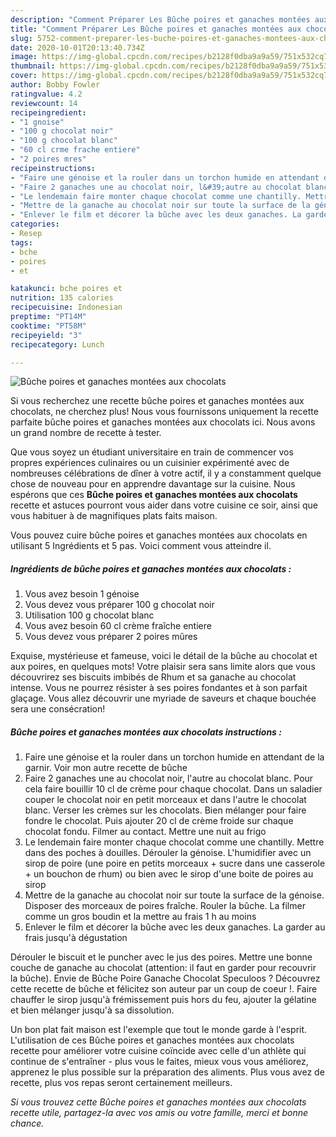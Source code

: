 ```yaml
---
description: "Comment Préparer Les Bûche poires et ganaches montées aux chocolats"
title: "Comment Préparer Les Bûche poires et ganaches montées aux chocolats"
slug: 5752-comment-preparer-les-buche-poires-et-ganaches-montees-aux-chocolats
date: 2020-10-01T20:13:40.734Z
image: https://img-global.cpcdn.com/recipes/b2128f0dba9a9a59/751x532cq70/buche-poires-et-ganaches-montees-aux-chocolats-photo-principale-de-la-recette.jpg
thumbnail: https://img-global.cpcdn.com/recipes/b2128f0dba9a9a59/751x532cq70/buche-poires-et-ganaches-montees-aux-chocolats-photo-principale-de-la-recette.jpg
cover: https://img-global.cpcdn.com/recipes/b2128f0dba9a9a59/751x532cq70/buche-poires-et-ganaches-montees-aux-chocolats-photo-principale-de-la-recette.jpg
author: Bobby Fowler
ratingvalue: 4.2
reviewcount: 14
recipeingredient:
- "1 gnoise"
- "100 g chocolat noir"
- "100 g chocolat blanc"
- "60 cl crme frache entiere"
- "2 poires mres"
recipeinstructions:
- "Faire une génoise et la rouler dans un torchon humide en attendant de la garnir. Voir mon autre recette de bûche"
- "Faire 2 ganaches une au chocolat noir, l&#39;autre au chocolat blanc. Pour cela faire bouillir 10 cl de crème pour chaque chocolat. Dans un saladier couper le chocolat noir en petit morceaux et dans l&#39;autre le chocolat blanc. Verser les crèmes sur les chocolats. Bien mélanger pour faire fondre le chocolat. Puis ajouter 20 cl de crème froide sur chaque chocolat fondu. Filmer au contact. Mettre une nuit au frigo"
- "Le lendemain faire monter chaque chocolat comme une chantilly. Mettre dans des poches à douilles. Dérouler la génoise. L&#39;humidifier avec un sirop de poire (une poire en petits morceaux + sucre dans une casserole + un bouchon de rhum) ou bien avec le sirop d&#39;une boite de poires au sirop"
- "Mettre de la ganache au chocolat noir sur toute la surface de la génoise. Disposer des morceaux de poires fraîche. Rouler la bûche. La filmer comme un gros boudin et la mettre au frais 1 h au moins"
- "Enlever le film et décorer la bûche avec les deux ganaches. La garder au frais jusqu&#39;à dégustation"
categories:
- Resep
tags:
- bche
- poires
- et

katakunci: bche poires et 
nutrition: 135 calories
recipecuisine: Indonesian
preptime: "PT14M"
cooktime: "PT58M"
recipeyield: "3"
recipecategory: Lunch

---
```



![Bûche poires et ganaches montées aux chocolats](https://img-global.cpcdn.com/recipes/b2128f0dba9a9a59/751x532cq70/buche-poires-et-ganaches-montees-aux-chocolats-photo-principale-de-la-recette.jpg)

Si vous recherchez une recette bûche poires et ganaches montées aux chocolats, ne cherchez plus! Nous vous fournissons uniquement la recette parfaite bûche poires et ganaches montées aux chocolats ici. Nous avons un grand nombre de recette à tester.

Que vous soyez un étudiant universitaire en train de commencer vos propres expériences culinaires ou un cuisinier expérimenté avec de nombreuses célébrations de dîner à votre actif, il y a constamment quelque chose de nouveau pour en apprendre davantage sur la cuisine. Nous espérons que ces <strong> Bûche poires et ganaches montées aux chocolats </strong> recette et astuces pourront vous aider dans votre cuisine ce soir, ainsi que vous habituer à de magnifiques plats faits maison.

<!--inarticleads1-->

Vous pouvez cuire bûche poires et ganaches montées aux chocolats en utilisant 5 Ingrédients et 5 pas. Voici comment vous atteindre il.

##### Ingrédients de bûche poires et ganaches montées aux chocolats :

1. Vous avez besoin 1 génoise
1. Vous devez vous préparer 100 g chocolat noir
1. Utilisation 100 g chocolat blanc
1. Vous avez besoin 60 cl crème fraîche entiere
1. Vous devez vous préparer 2 poires mûres


Exquise, mystérieuse et fameuse, voici le détail de la bûche au chocolat et aux poires, en quelques mots! Votre plaisir sera sans limite alors que vous découvrirez ses biscuits imbibés de Rhum et sa ganache au chocolat intense. Vous ne pourrez résister à ses poires fondantes et à son parfait glaçage. Vous allez découvrir une myriade de saveurs et chaque bouchée sera une consécration! 

<!--inarticleads2-->

##### Bûche poires et ganaches montées aux chocolats instructions :

1. Faire une génoise et la rouler dans un torchon humide en attendant de la garnir. Voir mon autre recette de bûche
1. Faire 2 ganaches une au chocolat noir, l&#39;autre au chocolat blanc. Pour cela faire bouillir 10 cl de crème pour chaque chocolat. Dans un saladier couper le chocolat noir en petit morceaux et dans l&#39;autre le chocolat blanc. Verser les crèmes sur les chocolats. Bien mélanger pour faire fondre le chocolat. Puis ajouter 20 cl de crème froide sur chaque chocolat fondu. Filmer au contact. Mettre une nuit au frigo
1. Le lendemain faire monter chaque chocolat comme une chantilly. Mettre dans des poches à douilles. Dérouler la génoise. L&#39;humidifier avec un sirop de poire (une poire en petits morceaux + sucre dans une casserole + un bouchon de rhum) ou bien avec le sirop d&#39;une boite de poires au sirop
1. Mettre de la ganache au chocolat noir sur toute la surface de la génoise. Disposer des morceaux de poires fraîche. Rouler la bûche. La filmer comme un gros boudin et la mettre au frais 1 h au moins
1. Enlever le film et décorer la bûche avec les deux ganaches. La garder au frais jusqu&#39;à dégustation


Dérouler le biscuit et le puncher avec le jus des poires. Mettre une bonne couche de ganache au chocolat (attention: il faut en garder pour recouvrir la bûche). Envie de Bûche Poire Ganache Chocolat Speculoos ? Découvrez cette recette de bûche et félicitez son auteur par un coup de coeur !. Faire chauffer le sirop jusqu&#39;à frémissement puis hors du feu, ajouter la gélatine et bien mélanger jusqu&#39;à sa dissolution. 

<!--inarticleads1-->

<p>
Un bon plat fait maison est l'exemple que tout le monde garde à l'esprit. L'utilisation de ces Bûche poires et ganaches montées aux chocolats recette pour améliorer votre cuisine coïncide avec celle d'un athlète qui continue de s'entraîner - plus vous le faites, mieux vous vous améliorez, apprenez le plus possible sur la préparation des aliments. Plus vous avez de recette, plus vos repas seront certainement meilleurs.
</p>

<p>
<i>Si vous trouvez cette Bûche poires et ganaches montées aux chocolats recette utile, partagez-la avec vos amis ou votre famille, merci et bonne chance.</i>
</p>
